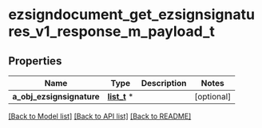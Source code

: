 # ezsigndocument_get_ezsignsignatures_v1_response_m_payload_t

## Properties
Name | Type | Description | Notes
------------ | ------------- | ------------- | -------------
**a_obj_ezsignsignature** | [**list_t**](ezsignsignature_response_compound.md) \* |  | [optional] 

[[Back to Model list]](../README.md#documentation-for-models) [[Back to API list]](../README.md#documentation-for-api-endpoints) [[Back to README]](../README.md)


